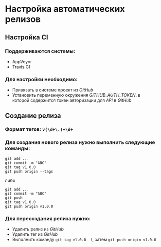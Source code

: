 # Настройка автоматических релизов
## Настройка CI

### Поддерживаются системы:
* AppVeyor
* Travis CI

### Для настройки необходимо:
* Привязать в системе проект из *GitHub*
* Установить переменную окружения *GITHUB_AUTH_TOKEN*, в которой содержится токен авторизации для *API* в *GitHub*

## Создание релиза

### Формат тегов: `v(\d+\.)+\d+`

### Для создания нового релиза нужно выполнить следующие команды:

    git add ...
    git commit -m "ABC"
    git tag v1.0.0
    git push origin --tags

либо

    git add ...
    git commit -m "ABC"
    git push
    git tag v1.0.0
    git push origin v1.0.0

### Для пересоздания релиза нужно:
* Удалить релиз из *GitHub*
* Удалить тег из *GitHub*
* Выполнить команду `git tag v1.0.0 -f`, затем `git push origin v1.0.0`
